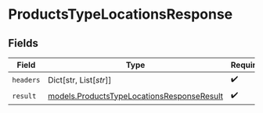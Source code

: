 # ProductsTypeLocationsResponse


## Fields

| Field                                                                                          | Type                                                                                           | Required                                                                                       | Description                                                                                    |
| ---------------------------------------------------------------------------------------------- | ---------------------------------------------------------------------------------------------- | ---------------------------------------------------------------------------------------------- | ---------------------------------------------------------------------------------------------- |
| `headers`                                                                                      | Dict[str, List[*str*]]                                                                         | :heavy_check_mark:                                                                             | N/A                                                                                            |
| `result`                                                                                       | [models.ProductsTypeLocationsResponseResult](../models/productstypelocationsresponseresult.md) | :heavy_check_mark:                                                                             | N/A                                                                                            |
